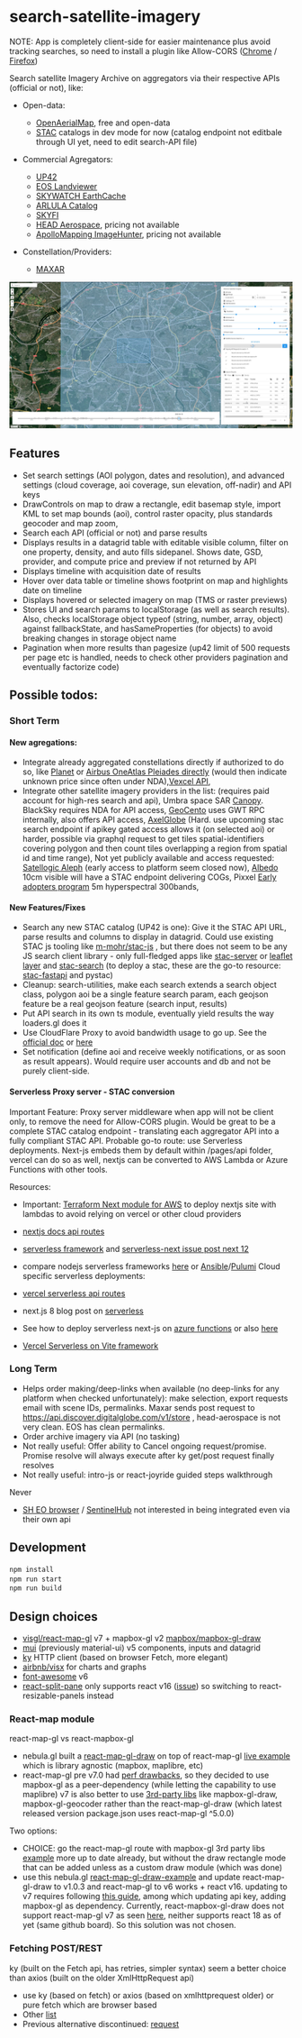 # search-satellite-imagery

NOTE: App is completely client-side for easier maintenance plus avoid tracking searches, so need to install a plugin like Allow-CORS ([Chrome](https://chrome.google.com/webstore/detail/allow-cors-access-control/lhobafahddgcelffkeicbaginigeejlf) / [Firefox](https://addons.mozilla.org/en-US/firefox/addon/access-control-allow-origin/))

Search satellite Imagery Archive on aggregators via their respective APIs (official or not), like:

- Open-data:

  - [OpenAerialMap](https://map.openaerialmap.org/), free and open-data
  - [STAC](https://stacspec.org/en) catalogs in dev mode for now (catalog endpoint not editbale through UI yet, need to edit search-API file)

- Commercial Agregators:

  - [UP42](https://console.up42.com/catalog)
  - [EOS Landviewer](https://eos.com/landviewer)
  - [SKYWATCH EarthCache](https://console.earthcache.com/search-archive)
  - [ARLULA Catalog](https://api.arlula.com/catalog)
  - [SKYFI](https://app.skyfi.com/explore)
  - [HEAD Aerospace](https://headfinder.head-aerospace.eu/sales), pricing not available
  - [ApolloMapping ImageHunter](http://imagehunter.apollomapping.com/), pricing not available

- Constellation/Providers:
  - [MAXAR](https://discover.maxar.com)

![Screenshot](screenshot.jpg)

## Features

- Set search settings (AOI polygon, dates and resolution), and advanced settings (cloud coverage, aoi coverage, sun elevation, off-nadir) and API keys
- DrawControls on map to draw a rectangle, edit basemap style, import KML to set map bounds (aoi), control raster opacity, plus standards geocoder and map zoom,
- Search each API (official or not) and parse results
- Displays results in a datagrid table with editable visible column, filter on one property, density, and auto fills sidepanel. Shows date, GSD, provider, and compute price and preview if not returned by API
- Displays timeline with acquisition date of results
- Hover over data table or timeline shows footprint on map and highlights date on timeline
- Displays hovered or selected imagery on map (TMS or raster previews)
- Stores UI and search params to localStorage (as well as search results). Also, checks localStorage object typeof (string, number, array, object) against fallbackState, and hasSameProperties (for objects) to avoid breaking changes in storage object name
- Pagination when more results than pagesize (up42 limit of 500 requests per page etc is handled, needs to check other providers pagination and eventually factorize code)

## Possible todos:

### Short Term

#### New agregations:

- Integrate already aggregated constellations directly if authorized to do so, like [Planet](https://developers.planet.com/docs/apis/data/reference/#tag/Item-Search/operation/ListSearches) or [Airbus OneAtlas Pleiades directly](https://api.oneatlas.airbus.com/guides/oneatlas-data/g-search/) (would then indicate unknown price since often under NDA),[Vexcel API](https://vexcel.atlassian.net/wiki/spaces/APIDOCS/pages/2131886750/FindImagesInPolygon+Service+-+v1.4),
- Integrate other satellite imagery providers in the list: (requires paid account for high-res search and api), Umbra space SAR [Canopy](https://docs.canopy.umbra.space/reference/search_search_get). BlackSky requires NDA for API access, [GeoCento](https://imagery.geocento.com/) uses GWT RPC internally, also offers API access, [AxelGlobe](https://axelglobe.com/) (Hard. use upcoming stac search endpoint if apikey gated access allows it (on selected aoi) or harder, possible via graphql request to get tiles spatial-identifiers covering polygon and then count tiles overlapping a region from spatial id and time range), Not yet publicly available and access requested: [Satellogic Aleph](https://aleph.satellogic.com/) (early access to platform seem closed now), [Albedo](https://albedo.com/product-specs) 10cm visible will have a STAC endpoint delivering COGs, Pixxel [Early adopters program](https://www.pixxel.space/early-adopter-program) 5m hyperspectral 300bands,

#### New Features/Fixes

- Search any new STAC catalog (UP42 is one): Give it the STAC API URL, parse results and columns to display in datagrid. Could use existing STAC js tooling like [m-mohr/stac-js](https://github.com/m-mohr/stac-js) , but there does not seem to be any JS search client library - only full-fledged apps like [stac-server](https://github.com/stac-utils/stac-server) or [leaflet layer](https://github.com/stac-utils/stac-layer) and [stac-search](https://github.com/radiantearth/stac-browser/) (to deploy a stac, these are the go-to resource: [stac-fastapi](https://github.com/stac-utils/stac-fastapi) and pystac)
- Cleanup: search-utilities, make each search extends a search object class, polygon aoi be a single feature search param, each geojson feature be a real geojson feature (search input, results)
- Put API search in its own ts module, eventually yield results the way loaders.gl does it
- Use CloudFlare Proxy to avoid bandwidth usage to go up. See the [official doc](https://vercel.com/guides/using-cloudflare-with-vercel) or [here](https://akashrajpurohit.com/blog/how-to-setup-cloudflare-proxy-for-your-website-hosted-on-vercel-or-netlify/)
- Set notification (define aoi and receive weekly notifications, or as soon as result appears). Would require user accounts and db and not be purely client-side.

#### Serverless Proxy server - STAC conversion

Important Feature: Proxy server middleware when app will not be client only, to remove the need for Allow-CORS plugin. Would be great to be a complete STAC catalog endpoint - translating each aggregator API into a fully compliant STAC API.
Probable go-to route: use Serverless deployments. Next-js embeds them by default within /pages/api folder, vercel can do so as well, nextjs can be converted to AWS Lambda or Azure Functions with other tools.

Resources:

- Important: [Terraform Next module for AWS](https://milli.is/blog/why-we-self-host-our-serverless-next-js-site-on-aws-with-terraform) to deploy nextjs site with lambdas to avoid relying on vercel or other cloud providers
- [nextjs docs api routes](https://nextjs.org/learn/basics/api-routes)
- [serverless framework](https://www.serverless.com/) and [serverless-next issue post next 12](https://github.com/serverless-nextjs/serverless-next.js/issues/2497)
- compare nodejs serverless frameworks [here](https://www.rookout.com/blog/nodejs-serverless-applications-frameworks/) or [Ansible](https://serverlesscode.com/slides/serverlessconf-ansible-for-serverless.pdf)/[Pulumi](https://www.pulumi.com/docs/index.html)
  Cloud specific serverless deployments:

- [vercel serverless api routes](https://blog.logrocket.com/serverless-deployments-vercel-node-js/)
- next.js 8 blog post on [serverless](https://nextjs.org/blog/next-8#serverless-nextjs)
- See how to deploy serverless next-js on [azure functions](https://learn.microsoft.com/en-us/azure/static-web-apps/deploy-nextjs-hybrid) or also [here](https://www.erwinsmit.com/nextjs-on-azure-functions/)
- [Vercel Serverless on Vite framework](https://vercel.com/docs/frameworks/vite#serverless-functions)

### Long Term

- Helps order making/deep-links when available (no deep-links for any platform when checked unfortunately): make selection, export requests email with scene IDs, permalinks. Maxar sends post request to https://api.discover.digitalglobe.com/v1/store
  , head-aerospace is not very clean. EOS has clean permalinks.
- Order archive imagery via API (no tasking)
- Not really useful: Offer ability to Cancel ongoing request/promise. Promise resolve will always execute after ky get/post request finally resolves
- Not really useful: intro-js or react-joyride guided steps walkthrough

Never

- [SH EO browser](https://apps.sentinel-hub.com/eo-browser) / [SentinelHub](https://www.sentinel-hub.com/develop/api/) not interested in being integrated even via their own api

## Development

```bash
npm install
npm run start
npm run build
```

## Design choices

- [visgl/react-map-gl](https://github.com/visgl/react-map-gl) v7 + mapbox-gl v2 [mapbox/mapbox-gl-draw](https://github.com/mapbox/mapbox-gl-draw)
- [mui](https://mui.com/material-ui/getting-started/usage/) (previously material-ui) v5 components, inputs and datagrid
- [ky](https://github.com/sindresorhus/ky) HTTP client (based on browser Fetch, more elegant)
- [airbnb/visx](https://github.com/airbnb/visx) for charts and graphs
- [font-awesome](https://fontawesome.com/icons) v6
- [react-split-pane](https://github.com/tomkp/react-split-pane) only supports react v16 ([issue](https://github.com/tomkp/react-split-pane/issues/713)) so switching to react-resizable-panels instead

### React-map module

react-map-gl vs react-mapbox-gl

- nebula.gl built a [react-map-gl-draw](https://github.com/uber/nebula.gl/tree/master/examples/react-map-gl-draw) on top of react-map-gl [live example](https://nebula.gl/docs/interactive-examples/react-map-gl-draw-example) which is library agnostic (mapbox, maplibre, etc)
- react-map-gl pre v7.0 had [perf drawbacks](https://github.com/visgl/react-map-gl/issues/1646), so they decided to use mapbox-gl as a peer-dependency (while letting the capability to use maplibre)
  v7 is also better to use [3rd-party libs](https://github.com/visgl/react-map-gl/blob/master/docs/whats-new.md) like mapbox-gl-draw, mapbox-gl-geocoder rather than the react-map-gl-draw (which latest released version package.json uses react-map-gl ^5.0.0)

Two options:

- CHOICE: go the react-map-gl route with mapbox-gl 3rd party libs [example](https://visgl.github.io/react-map-gl/examples/draw-polygon) more up to date already, but without the draw rectangle mode that can be added unless as a custom draw module (which was done)
- use this nebula.gl [react-map-gl-draw-example](https://nebula.gl/docs/interactive-examples/react-map-gl-draw-example) and update react-map-gl-draw to v1.0.3 and react-map-gl to v6 works + react v16. updating to v7 requires following [this guide](https://github.com/visgl/react-map-gl/blob/master/docs/upgrade-guide.md), among which updating api key, adding mapbox-gl as dependency. Currently, react-mapbox-gl-draw does not support react-map-gl v7 as seen [here](https://github.com/HSLdevcom/jore4/issues/657), neither supports react 18 as of yet (same github board). So this solution was not chosen.

### Fetching POST/REST

ky (built on the Fetch api, has retries, simpler syntax) seem a better choice than axios (built on the older XmlHttpRequest api)

- use ky (based on fetch) or axios (based on xmlhttprequest older) or pure fetch which are browser based
- Other [list](https://developer.vonage.com/blog/2020/09/23/5-ways-to-make-http-requests-in-node-js-2020-edition)
- Previous alternative discontinued: [request](https://nodesource.com/blog/express-going-into-maintenance-mode)
